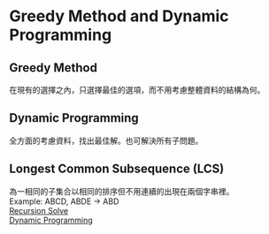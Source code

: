 Greedy Method and Dynamic Programming
===
## Greedy Method
在現有的選擇之內，只選擇最佳的選項，而不用考慮整體資料的結構為何。

## Dynamic Programming
全方面的考慮資料，找出最佳解。也可解決所有子問題。

## Longest Common Subsequence (LCS)
為一相同的子集合以相同的排序但不用連續的出現在兩個字串裡。
<br>
Example: ABCD, ABDE -> ABD
<br>
[Recursion Solve](Code/LCSForRecursion.js)
<br>
[Dynamic Programming](Code/LCSForDP.js)
